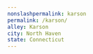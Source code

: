 ```yaml
---
﻿nonslashpermalink: karson
permalink: /karson/
alley: Karson
city: North Haven
state: Connecticut
---
```


